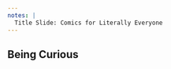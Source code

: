 ```yaml
---
notes: |
  Title Slide: Comics for Literally Everyone
---
```


## Being Curious <!-- .element: class="fragment fade-up block" style="position: absolute; left: 5.5em; top: 3em;"-->


<!-- .slide: data-background-image="./assets/images/curious2.jpg" -->
